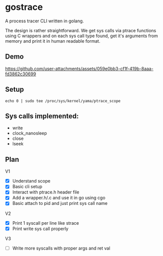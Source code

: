 # gostrace

A process tracer CLI written in golang. 

The design is rather straightforward. We get sys calls via ptrace functions using C wrappers and on each sys call type found, get it's arguments from memory and print it in human readable format.

## Demo



https://github.com/user-attachments/assets/059e0bb3-cf1f-419b-8aaa-fd3862c30699



## Setup

```
echo 0 | sudo tee /proc/sys/kernel/yama/ptrace_scope
```

## Sys calls implemented:
 - write
 - clock_nanosleep
 - close
 - lseek

## Plan
 
V1
 - [x] Understand scope
 - [x] Basic cli setup
 - [x] Interact with ptrace.h header file 
 - [x] Add a wrapper.h/.c and use it in go using cgo
 - [x] Basic attach to pid and just print sys call name

V2
 - [x] Print 1 syscall per line like strace
 - [x] Print write sys call properly

V3
 - [ ] Write more syscalls with proper args and ret val
